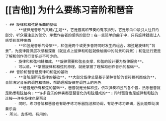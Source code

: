# [[吉他]] 为什么要练习音阶和琶音
	- ## 旋律和和弦是乐曲的基础
		- **旋律是音乐的灵魂/主题**，它是音高和节奏的有序排列，它是乐曲中最引人注目的部分，听众最注意的部分，承载作曲者的感情的部分；在一些简单的曲子中，只有旋律就能让人感受到某种东西
		- **和弦是音乐的骨架**，和弦是两个或更多音符同时发生的组合，和弦是旋律的“背景”，为旋律提供层次感和深度（就这点上旋律和和弦就像绘画中的前景和背景）；和弦进行更是了解和创作流行音乐必不可少的。
		- 旋律和和弦相辅相成，**旋律需要和弦去支撑，和弦的设计要为旋律服务**。
		- 可以说，**掌握旋律和和弦的原理，就是掌握了理解和创作音乐的基础**。
	- ## 音阶和琶音是旋律和和弦的基础
		- **音阶是所有旋律的基础**，**大部分旋律总是基于某种音阶的音符排列而成的**，音阶决定音乐的调性和情感，帮助理解旋律在调性上的角色
		- **琶音是所有和弦的基础**，琶音就是分解和弦，依次弹奏和弦的各个音，熟悉琶音就是熟悉和弦结构；**许多音乐的伴奏都是琶音化的和弦组成的**；同时琶音也是旋律和和弦的连接——许多旋律也是琶音
		- 同时，练习音阶和琶音也有助于练习乐器指法和协调，有助于练习识谱，因此能帮助演奏乐曲
	- 所以，去练吧，有用的。